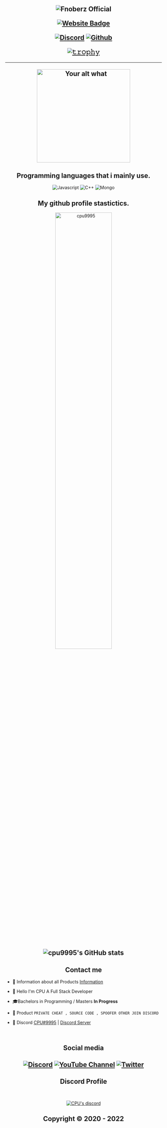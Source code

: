 <h2 align="center">


<p align="center">

![Fnoberz Official](https://user-images.githubusercontent.com/94861415/205455366-50e6996e-5ab3-4a69-8093-96bde9c803c4.png)




<p align="center">

[![Website Badge](https://img.shields.io/badge/Website-VANISHED-blue?style=for-the-badge)](https://discord.gg/vanished)
  




<p align="center">
    <a href="https://discord.com/users/421375317861466122">
   <img alt="Discord" src="https://img.shields.io/badge/Discord-cpu%239995-7289DA?style=for-the-badge&logo=discord&logoColor=7289DA&logoWidth=10&labelColor=000'"></a>  
  <a href="https://github.com/cpu9995">
   <img alt="Github" src="https://img.shields.io/github/followers/cpu9995?color=7289DA&logo=github&label=Followers&style=for-the-badge&logoWidth=10&labelColor=000'"></a>   
  
  
[![𝚝𝚛𝚘𝚙𝚑𝚢](https://github-profile-trophy.vercel.app/?username=Schweinepriester&column=8&margin-w=10&margin-h=0&no-bg=true&no-frame=true&theme=dark_dimmed)](https://github.com/ryo-ma)

  ----


<p align="center">
<img src="https://readme-spotify-status-liart.vercel.app/api/run-spotify-status" alt="Your alt what" width="300" align/>
</p>


<h2 align="center">Programming languages that i mainly use.</h2>
<p align="center">
  <img alt="Javascript" src="https://img.shields.io/badge/-JavaScript-090909?style=for-the-badge&logo=JavaScript&logoColor=E9D54D"></a> 
  <img alt="C++" src="https://img.shields.io/badge/-C++-090909?style=for-the-badge&logo=C%2b%2b&logoColor=6296CC"></a> 
  <img alt="Mongo" src="https://img.shields.io/badge/-MongoDB-090909?style=for-the-badge&logo=MongoDB&logoColor=00648B"></a>  
</p>


<h2 align="center">My github profile stastictics.</h2>
<p align = "center">
<img src="https://github-readme-streak-stats.herokuapp.com?user=cpu9995&theme=dark&hide_border=true&date_format=M%20j%5B%2C%20Y%5D" alt="cpu9995" width = "60%"/>
<!--<img src="https://github-profile-trophy.vercel.app/?username=cpu9995&theme=onedadarkrk&no-frame=true&no-bg=true" alt = "cpu9995" height = 150/> -->
</p>


<h2 align="center">

![cpu9995's GitHub stats](https://github-readme-stats.vercel.app/api?username=cpu9995&show_icons=true&theme=transparent)
  



<h2 align="center">Contact me</h2>


- 📌 Information about all Products [Information](https://discord.gg/vanished)

- 👋 Hello I'm CPU A Full Stack Developer

- 🎓Bachelors in Programming / Masters **In Progress**

- 🛒 Product `PRIVATE CHEAT , SOURCE CODE , SPOOFER OTHER JOIN DISCORD`

- 💬 Discord [CPU#9995](https://discord.com/users/421375317861466122) | [Discord Server](https://discord.gg/vanished)


</pre><br>

<h2 align="center">Social media</h2>

<h2 align="center"</h2>

<a target="_blank" href="https://discord.com/users/421375317861466122"><img alt="Discord" src="https://img.shields.io/badge/Discord%21-%237289DA.svg?style=for-the-badge&logo=discord&logoColor=white"/></a>
[![YouTube Channel](https://img.shields.io/badge/-YouTube-%23282a36?style=for-the-badge&logoColor=ff0000&logo=YouTube)](https://discord.gg/vanished)
<a target="_blank" href="https://twitter.com/xenclicker"><img alt="Twitter" src="https://img.shields.io/badge/@xenclicker-%231DA1F2.svg?style=for-the-badge&logo=Twitter&logoColor=white"/></a>


<h2 align="center">Discord Profile</h2><br>
  <p align="center">
    <a href="https://discord.gg/vanished">
        <img title="CPU server discord" alt="CPU's discord" src="https://discord.c99.nl/widget/theme-4/421375317861466122.png"/>
    </a>
</p>

</p>

<h2 align="center"> Copyright © 2020 - 2022  
